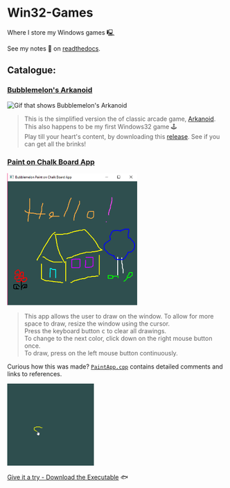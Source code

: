 # Win32-Games
Where I store my Windows games 🖳

See my notes 📖 on [readthedocs](https://win32-notes.readthedocs.io/en/latest/).

## Catalogue:

### [Bubblemelon's Arkanoid]()

![Gif that shows Bubblemelon's Arkanoid]()

> This is the simplified version the of classic arcade game, [Arkanoid](https://en.wikipedia.org/wiki/Arkanoid).  
> This also happens to be my first Windows32 game 🕹️  
> Play till your heart's content, by downloading this [release](). See if you can get all the brinks!  

### [Paint on Chalk Board App](/Paint-on-Chalk-Board-App)

<img src=docs/img/paint-app.PNG width="300" alt="A picture that shows the Chalk App with a drawing"></img>

> This app allows the user to draw on the window. To allow for more space to draw, resize the window using the cursor.  
> Press the keyboard button <kbd>c</kbd> to clear all drawings.       
> To change to the next color, click down on the right mouse button once.   
> To draw, press on the left mouse button continuously.  

Curious how this was made? [`PaintApp.cpp`](/Paint-on-Chalk-Board-App/winproject/viewserver/PaintApp.cpp) contains detailed comments and links to references.  

<img src=docs/img/paint-app-demo.gif width="200" alt="Gif that shows a demo of the Chalk Board App"></img>

[Give it a try - Download the Executable](/releases/Paint-Chalk-Board.exe) 🐟
